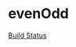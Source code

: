 # evenOdd
[Build Status](http://localhost:8080/buildStatus/icon?job=sharedLibraries "http://localhost:8080/job/sharedLibraries/")
